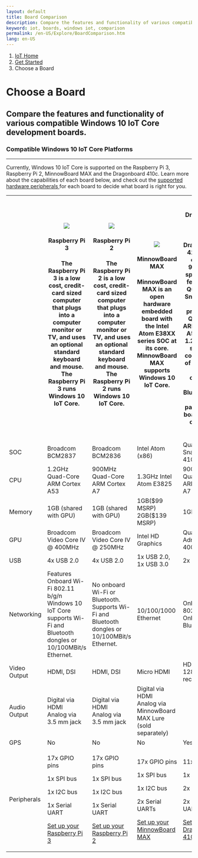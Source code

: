 ```yaml
---
layout: default
title: Board Comparison
description: Compare the features and functionality of various compatible Windows 10 IoT Core development boards.
keyword: iot, boards, windows iot, comparison
permalink: /en-US/Explore/BoardComparison.htm
lang: en-US
---
```

<ol class="breadcrumb">
  <li>
    <a href="https://developer.microsoft.com/en-us/windows/iot">IoT Home</a>
  </li>
  <li>
    <a href="{{site.baseurl}}/{{page.lang}}/GetStarted">Get Started</a>
  </li>
  <li class="active">Choose a Board</li>
</ol>
<h1 class="page-title"> Choose a Board </h1>
<h2 class="subtext"> Compare the features and functionality of various compatible Windows 10 IoT Core development boards. </h2>
<h3>Compatible Windows 10 IoT Core Platforms</h3>
<hr>
<p> Currently, Windows 10 IoT Core is supported on the Raspberry Pi 3, Raspberry Pi 2, MinnowBoard MAX and the Dragonboard 410c. Learn more about the capabilities of each board below, and check out the <a href="http://go.microsoft.com/fwlink/p/?linkID=532948"> supported hardware peripherals </a> for each board to decide what board is right for you.</p>
<table class="table table-striped maker-kit">
    <tr></tr>
    <tr>
      <th style="width:20%"></th>
      <th style="width:20%">
              <img src="{{site.baseurl}}/Resources/images/devices/RPi3_0.png">
        <h4>Raspberry Pi 3</h4>
        <p>The Raspberry Pi 3 is a low cost, credit-card sized computer that plugs into a computer monitor or TV, and uses an optional standard keyboard and mouse.  The Raspberry Pi 3 runs Windows 10 IoT Core.</p>
      </th>
      <th style="width:20%">
        <img class="comparison-picture" src="{{site.baseurl}}/Resources/images/devices/RPi2_0.png">
        <h4>Raspberry Pi 2</h4>
        <p>The Raspberry Pi 2 is a low cost, credit-card sized computer that plugs into a computer monitor or TV, and uses an optional standard keyboard and mouse.  The Raspberry Pi 2 runs Windows 10 IoT Core.</p>
      </th>
      <th style="width:20%">
        <img class="comparison-picture" src="{{site.baseurl}}/Resources/images/devices/MBM_0.png">
        <h4>MinnowBoard MAX</h4>
        <p>MinnowBoard MAX is an open hardware embedded board with the Intel Atom E38XX series SOC at its core. MinnowBoard MAX supports Windows 10 IoT Core.</p>
      </th>
      <th style="width:20%">
        <img class="comparison-picture" src="{{site.baseurl}}/Resources/images/devices/DB410c.png">
        <h4>DragonBoard 410c</h4>
        <p>The DragonBoard™ 410c based on Linaro 96Boards™ specification features the Qualcomm® Snapdragon™ 410 processor, a Quad-core ARM® Cortex™ A53 at up to 1.2GHz clock speed per core, capable of 32-bit and 64-bit operation. WLAN, Bluetooth, and GPS, all packed into a board the size of a credit card.</p>
      </th>
    </tr>
    <tr>
      <td>SOC</td>
      <td>Broadcom BCM2837</td>
      <td>Broadcom BCM2836</td>
      <td>Intel Atom (x86)</td>
      <td>Qualcomm Snap Dragon 410</td>
    </tr>
    <tr>
      <td>CPU</td>
      <td>1.2GHz Quad-Core ARM Cortex A53</td>
      <td>900MHz Quad-Core ARM Cortex A7</td>
      <td>1.3GHz Intel Atom E3825</td>
      <td>900MHz Quad-Core ARM Cortex A7</td>
    </tr>
    <tr>
      <td>Memory</td>
      <td>1GB (shared with GPU)</td>
      <td>1GB (shared with GPU)</td>
      <td>
        1GB($99 MSRP)
        <br>
        2GB($139 MSRP)
      </td>
      <td>1GB</td>
    </tr>
    <tr>
      <td>GPU</td>
      <td>Broadcom Video Core IV @ 400MHz</td>
      <td>Broadcom Video Core IV @ 250MHz</td>
      <td>Intel HD Graphics</td>
      <td>Qualcomm Adreno 306 @ 400MHz</td>
    </tr>
    <tr>
      <td>USB</td>
      <td>4x USB 2.0</td>
      <td>4x USB 2.0</td>
      <td>1x USB 2.0, 1x USB 3.0</td>
      <td>2x USB 2.0</td>
    </tr>
    <tr>
      <td>Networking</td>
      <td>
        Features Onboard Wi-Fi 802.11 b/g/n
        <br>
        Windows 10 IoT Core supports Wi-Fi and Bluetooth dongles or 10/100MBit/s Ethernet.
      </td>
      <td>No onboard Wi-Fi or Bluetooth. Supports Wi-Fi and Bluetooth dongles or 10/100MBit/s Ethernet.</td>
      <td>10/100/1000 Ethernet</td>
      <td>
        Onboard Wi-Fi 802.11 a/b/g/n
        <br>
        Onboard Bluetooth 4.1
      </td>
    </tr>
    <tr>
      <td>Video Output</td>
      <td>HDMI, DSI</td>
      <td>HDMI, DSI</td>
      <td>Micro HDMI</td>
      <td>HDMI (16:9 @ 1280x720 recommended)</td>
    </tr>
    <tr>
      <td>Audio Output</td>
      <td>
        Digital via HDMI
        <br>
        Analog via 3.5 mm jack
      </td>
      <td>
        Digital via HDMI
        <br>
        Analog via 3.5 mm jack
      </td>
      <td>
        Digital via HDMI
        <br>
        Analog via MinnowBoard MAX Lure (sold separately)
      </td>
      <td></td>
    </tr>
    <tr>
      <td>GPS</td>
      <td>No</td>
      <td>No</td>
      <td>No</td>
      <td>Yes</td>
    </tr>
    <tr>
      <td>
        Peripherals
      </td>
      <td>
        <p>17x GPIO pins</p>
        <p>1x SPI bus</p>
        <p>1x I2C bus</p>
        <p>1x Serial UART</p>
        <p><a href="{{site.baseurl}}/{{page.lang}}/GetStarted">Set up your Raspberry Pi 3</a></p>
      </td>   
      <td>
        <p>17x GPIO pins</p>
        <p>1x SPI bus</p>
        <p>1x I2C bus</p>
        <p>1x Serial UART</p>
        <p><a href="{{site.baseurl}}/{{page.lang}}/GetStarted">Set up your Raspberry Pi 2</a></p>
      </td>
      <td>
        <p>17x GPIO pins</p>
        <p>1x SPI bus</p>
        <p>1x I2C bus</p>
        <p>2x Serial UARTs</p>
        <p><a href="{{site.baseurl}}/{{page.lang}}/GetStarted">Set up your MinnowBoard MAX</a></p>
      </td>
      <td>
        <p>11x GPIO pins</p>
        <p>1x SPI bus</p>
        <p>2x I2C buses</p>
        <p>2x Serial UARTs</p>
        <p><a href="{{site.baseurl}}/{{page.lang}}/GetStarted">Set up your DragonBoard 410c</a></p>
      </td>
    </tr>
</table>
